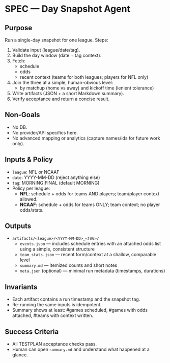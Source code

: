 # SPEC — Day Snapshot Agent

## Purpose
Run a single-day snapshot for one league. Steps:
1) Validate input (league/date/tag).
2) Build the day window (date + tag context).
3) Fetch:
   - schedule
   - odds
   - recent context (teams for both leagues; players for NFL only)
4) Join the three at a simple, human-obvious level:
   - by matchup (home vs away) and kickoff time (lenient tolerance)
5) Write artifacts (JSON + a short Markdown summary).
6) Verify acceptance and return a concise result.

## Non-Goals
- No DB.
- No provider/API specifics here.
- No advanced mapping or analytics (capture names/ids for future work only).

## Inputs & Policy
- `league`: NFL or NCAAF
- `date`: YYYY-MM-DD (reject anything else)
- `tag`: MORNING|FINAL (default MORNING)
- Policy per league:
  - **NFL**: schedule + odds for teams AND players; team/player context allowed.
  - **NCAAF**: schedule + odds for teams ONLY; team context; no player odds/stats.

## Outputs
- `artifacts/<league>/<YYYY-MM-DD>_<TAG>/`
  - `events.json` — includes schedule entries with an attached odds list using a simple, consistent structure
  - `team_stats.json` — recent form/context at a shallow, comparable level
  - `summary.md` — itemized counts and short notes
  - `meta.json` (optional) — minimal run metadata (timestamps, durations)

## Invariants
- Each artifact contains a run timestamp and the snapshot tag.
- Re-running the same inputs is idempotent.
- Summary shows at least: #games scheduled, #games with odds attached, #teams with context written.

## Success Criteria
- All TESTPLAN acceptance checks pass.
- Human can open `summary.md` and understand what happened at a glance.
